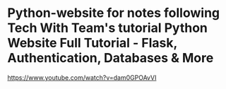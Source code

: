 # Python-website for notes following Tech With Team's tutorial Python Website Full Tutorial - Flask, Authentication, Databases & More
 https://www.youtube.com/watch?v=dam0GPOAvVI
